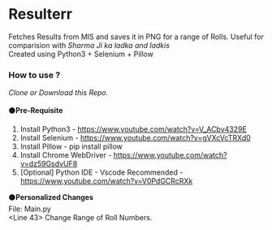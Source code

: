 # Resulterr
Fetches Results from MIS and saves it in PNG for a range of Rolls. Useful for comparision with <i>Sharma Ji ka ladka and ladkis </i><br>
Created using Python3 + Selenium + Pillow

<h3>How to use ? </h3>
 
 <i>Clone or Download this Repo. </i> <br><br>
⚫<b>Pre-Requisite </b>

1. Install Python3 - https://www.youtube.com/watch?v=V_ACbv4329E
2. Install Selenium - https://www.youtube.com/watch?v=gVXcVcTRXd0
3. Install Pillow - pip install pillow
4. Install Chrome WebDriver - https://www.youtube.com/watch?v=dz59GsdvUF8
5. [Optional] Python IDE - Vscode Recommended -https://www.youtube.com/watch?v=V0PdGCRcRXk 

⚫<b>Personalized Changes</b> <br>
File: Main.py <br>
<Line 43> Change Range of Roll Numbers.
